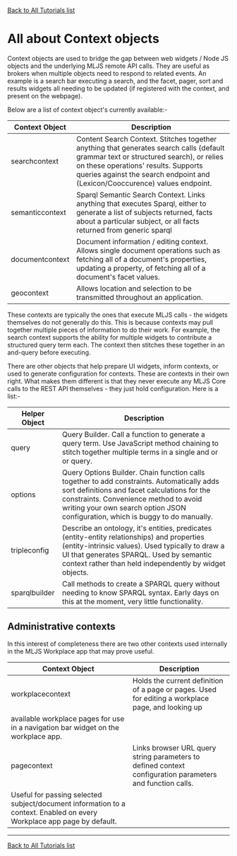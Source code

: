 [Back to All Tutorials list](tutorial-all.html)
# All about Context objects

Context objects are used to bridge the gap between web widgets / Node JS objects and the underlying MLJS remote API calls. They are useful as brokers
when multiple objects need to respond to related events. An example is a search bar executing a search, and the facet, pager, sort and results widgets
all needing to be updated (if registered with the context, and present on the webpage).

Below are a list of context object's currently available:-

| Context Object | Description |
| --- | --- |
| searchcontext | Content Search Context. Stitches together anything that generates search calls (default grammar text or structured search), or relies on these operations' results. Supports queries against the search endpoint and (Lexicon/Cooccurence) values endpoint. |
| semanticcontext | Sparql Semantic Search Context. Links anything that executes Sparql, either to generate a list of subjects returned, facts about a particular subject, or all facts returned from generic sparql |
| documentcontext | Document information / editing context. Allows single document operations such as fetching all of a document's properties, updating a property, of fetching all of a document's facet values. |
| geocontext | Allows location and selection to be transmitted throughout an application. |

These contexts are typically the ones that execute MLJS calls - the widgets themselves do not generally do this. This is because contexts may pull together multiple pieces of information to do their work. For example, the search context supports the ability for multiple widgets to contribute a structured query term each. The context then stitches these together in an and-query before executing.

There are other objects that help prepare UI widgets, inform contexts, or used to generate configuration for contexts. These are contexts in their own right. What makes them different is that they never execute any MLJS Core calls to the REST API themselves - they just hold configuration. Here is a list:-

| Helper Object | Description |
| --- | --- |
| query | Query Builder. Call a function to generate a query term. Use JavaScript method chaining to stitch together multiple terms in a single and or or query. |
| options | Query Options Builder. Chain function calls together to add constraints. Automatically adds sort definitions and facet calculations for the constraints. Convenience method to avoid writing your own search option JSON configuration, which is buggy to do manually. |
| tripleconfig | Describe an ontology, it's entities, predicates (entity-entity relationships) and properties (entity-intrinsic values). Used typically to draw a UI that generates SPARQL. Used by semantic context rather than held independently by widget objects. |
| sparqlbuilder | Call methods to create a SPARQL query without needing to know SPARQL syntax. Early days on this at the moment, very little functionality. |

## Administrative contexts

In this interest of completeness there are two other contexts used internally in the MLJS Workplace app that may prove useful.

| Context Object | Description |
| --- | --- |
| workplacecontext | Holds the current definition of a page or pages. Used for editing a workplace page, and looking up
available workplace pages for use in a navigation bar widget on the workplace app. |
| pagecontext | Links browser URL query string parameters to defined context configuration parameters and function calls.
Useful for passing selected subject/document information to a context. Enabled on every Workplace app page by default. |

- - - -

[Back to All Tutorials list](tutorial-all.html)
